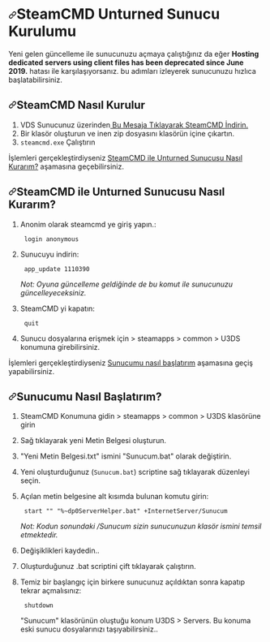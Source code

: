 <h1><a id="user-content-server-hosting" class="anchor" aria-hidden="true" href="#unturned-problemi"><svg class="octicon octicon-link" viewBox="0 0 16 16" version="1.1" width="16" height="16" aria-hidden="true"><path fill-rule="evenodd" d="M7.775 3.275a.75.75 0 001.06 1.06l1.25-1.25a2 2 0 112.83 2.83l-2.5 2.5a2 2 0 01-2.83 0 .75.75 0 00-1.06 1.06 3.5 3.5 0 004.95 0l2.5-2.5a3.5 3.5 0 00-4.95-4.95l-1.25 1.25zm-4.69 9.64a2 2 0 010-2.83l2.5-2.5a2 2 0 012.83 0 .75.75 0 001.06-1.06 3.5 3.5 0 00-4.95 0l-2.5 2.5a3.5 3.5 0 004.95 4.95l1.25-1.25a.75.75 0 00-1.06-1.06l-1.25 1.25a2 2 0 01-2.83 0z"></path></svg></a>SteamCMD Unturned Sunucu Kurulumu</h1>
<p>Yeni gelen güncelleme ile sunucunuzu açmaya çalıştığınız da eğer <strong>Hosting dedicated servers using client files has been deprecated since June 2019.</strong> hatası ile karşılaşıyorsanız. bu adımları izleyerek sunucunuzu hızlıca başlatabilirsiniz.</p>

<h2><a id="user-content-how-to-install-steamcmd-on-windows" class="anchor" aria-hidden="true" href="#steamcmd-nasil-kurulur"><svg class="octicon octicon-link" viewBox="0 0 16 16" version="1.1" width="16" height="16" aria-hidden="true"><path fill-rule="evenodd" d="M7.775 3.275a.75.75 0 001.06 1.06l1.25-1.25a2 2 0 112.83 2.83l-2.5 2.5a2 2 0 01-2.83 0 .75.75 0 00-1.06 1.06 3.5 3.5 0 004.95 0l2.5-2.5a3.5 3.5 0 00-4.95-4.95l-1.25 1.25zm-4.69 9.64a2 2 0 010-2.83l2.5-2.5a2 2 0 012.83 0 .75.75 0 001.06-1.06 3.5 3.5 0 00-4.95 0l-2.5 2.5a3.5 3.5 0 004.95 4.95l1.25-1.25a.75.75 0 00-1.06-1.06l-1.25 1.25a2 2 0 01-2.83 0z"></path></svg></a>SteamCMD Nasıl Kurulur</h2>

<ol>
<li>VDS Sunucunuz üzerinden<a href="https://steamcdn-a.akamaihd.net/client/installer/steamcmd.zip" rel="nofollow"> Bu Mesaja Tıklayarak SteamCMD İndirin.</a></li>
<li>Bir klasör oluşturun ve inen zip dosyasını klasörün içine çıkartın.</li>
<li><code>steamcmd.exe</code> Çalıştırın</li>
</ol>
<p>İşlemleri gerçekleştirdiyseniz <a href="#steamcmd-ile-unturned-sunucusu-kurma">SteamCMD ile Unturned Sunucusu Nasıl Kurarım?</a> aşamasına geçebilirsiniz.</p>

<h2><a id="user-content-how-to-install-server-using-steamcmd" class="anchor" aria-hidden="true" href="#steamcmd-ile-unturned-sunucusu-kurma"><svg class="octicon octicon-link" viewBox="0 0 16 16" version="1.1" width="16" height="16" aria-hidden="true"><path fill-rule="evenodd" d="M7.775 3.275a.75.75 0 001.06 1.06l1.25-1.25a2 2 0 112.83 2.83l-2.5 2.5a2 2 0 01-2.83 0 .75.75 0 00-1.06 1.06 3.5 3.5 0 004.95 0l2.5-2.5a3.5 3.5 0 00-4.95-4.95l-1.25 1.25zm-4.69 9.64a2 2 0 010-2.83l2.5-2.5a2 2 0 012.83 0 .75.75 0 001.06-1.06 3.5 3.5 0 00-4.95 0l-2.5 2.5a3.5 3.5 0 004.95 4.95l1.25-1.25a.75.75 0 00-1.06-1.06l-1.25 1.25a2 2 0 01-2.83 0z"></path></svg></a>SteamCMD ile Unturned Sunucusu Nasıl Kurarım?</h2>

<ol>
<li>
<p>Anonim olarak steamcmd ye giriş yapın.:</p>
<pre><code> login anonymous
</code></pre>
</li>
<li>
<p>Sunucuyu indirin:</p>
<pre><code> app_update 1110390
</code></pre>
<p><em>Not: Oyuna güncelleme geldiğinde de bu komut ile sunucunuzu güncelleyeceksiniz.</em></p>
</li>
<li>
<p>SteamCMD yi kapatın:</p>
<pre><code> quit
</code></pre>
</li>
<li>
<p>Sunucu dosyalarına erişmek için &gt; steamapps &gt; common &gt; U3DS konumuna girebilirsiniz.</p>
</li>
</ol>
<p>İşlemleri gerçekleştirdiyseniz <a href="#sunucumu-nasil-baslatirim">Sunucumu nasıl başlatırım</a> aşamasına geçiş yapabilirsiniz.</p>

<h2><a id="user-content-how-to-launch-server-on-windows" class="anchor" aria-hidden="true" href="#sunucumu-nasil-baslatirim"><svg class="octicon octicon-link" viewBox="0 0 16 16" version="1.1" width="16" height="16" aria-hidden="true"><path fill-rule="evenodd" d="M7.775 3.275a.75.75 0 001.06 1.06l1.25-1.25a2 2 0 112.83 2.83l-2.5 2.5a2 2 0 01-2.83 0 .75.75 0 00-1.06 1.06 3.5 3.5 0 004.95 0l2.5-2.5a3.5 3.5 0 00-4.95-4.95l-1.25 1.25zm-4.69 9.64a2 2 0 010-2.83l2.5-2.5a2 2 0 012.83 0 .75.75 0 001.06-1.06 3.5 3.5 0 00-4.95 0l-2.5 2.5a3.5 3.5 0 004.95 4.95l1.25-1.25a.75.75 0 00-1.06-1.06l-1.25 1.25a2 2 0 01-2.83 0z"></path></svg></a>Sunucumu Nasıl Başlatırım?</h2>

<ol>
<li>
<p>SteamCMD Konumuna gidin &gt; steamapps &gt; common &gt; U3DS klasörüne girin</p>
</li>
<li>
<p>Sağ tıklayarak yeni Metin Belgesi oluşturun.</p>
</li>
<li>
<p>"Yeni Metin Belgesi.txt" ismini "Sunucum.bat" olarak değiştirin.</p>
</li>
<li>
<p>Yeni oluşturduğunuz (<code>Sunucum.bat</code>) scriptine sağ tıklayarak düzenleyi seçin.</p>
</li>
<li>
<p>Açılan metin belgesine alt kısımda bulunan komutu girin:</p>
<pre><code> start "" "%~dp0ServerHelper.bat" +InternetServer/Sunucum
</code></pre>
<p><em>Not: Kodun sonundaki /Sunucum sizin sunucunuzun klasör ismini temsil etmektedir.</em></p>
</li>
<li>
<p>Değişiklikleri kaydedin..</p>
</li>
<li>
<p>Oluşturduğunuz .bat scriptini çift tıklayarak çalıştırın.</p>
</li>
<li>
<p>Temiz bir başlangıç için birkere sunucunuz açıldıktan sonra kapatıp tekrar açmalısınız:</p>
<pre><code> shutdown
</code></pre>
<p>"Sunucum" klasörünün oluştuğu konum U3DS &gt; Servers. Bu konuma eski sunucu dosyalarınızı taşıyabilirsiniz..</p>
</li>
</ol>
